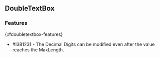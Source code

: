 ## DoubleTextBox

### Features
{:#doubletextbox-features}

* \#I381231 - The Decimal Digits can be modified even after the value reaches the MaxLength.
